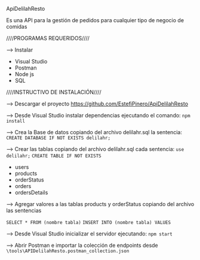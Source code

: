 ApiDelilahResto

Es una API para la gestión de pedidos para cualquier tipo de negocio de comidas

////PROGRAMAS REQUERIDOS////

--> Instalar 
* Visual Studio
* Postman
* Node js
* SQL


////INSTRUCTIVO DE INSTALACIÓN////

--> Descargar el proyecto https://github.com/EstefiPinero/ApiDelilahResto

--> Desde Visual Studio instalar dependencias ejecutando el comando: ```npm install```

--> Crea la Base de datos copiando del archivo delilahr.sql la sentencia: ```CREATE DATABASE IF NOT EXISTS delilahr;```

--> Crear las tablas copiando del archivo delilahr.sql cada sentencia: ```use delilahr;```  ```CREATE TABLE IF NOT EXISTS```
* users 
* products
* orderStatus
* orders
* ordersDetails

--> Agregar valores a las tablas products y orderStatus copiando del archivo las sentencias

```SELECT * FROM (nombre tabla)```
```INSERT INTO (nombre tabla) VALUES```

--> Desde Visual Studio inicializar el servidor ejecutando:
```npm start```

--> Abrir Postman e importar la colección de endpoints desde ```\tools\APIDelilahResto.postman_collection.json``` 
